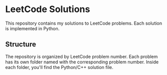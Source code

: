 # LeetCode Solutions

This repository contains my solutions to LeetCode problems. Each solution is implemented in Python.

## Structure

The repository is organized by LeetCode problem number. Each problem has its own folder named with the corresponding problem number. Inside each folder, you'll find the Python/C++ solution file.
